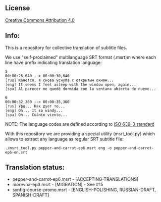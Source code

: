## License

[Creative Commons Attribution 4.0](https://creativecommons.org/licenses/by/4.0/)

## Info:

This is a repository for collective translation of subtitle files.

We use "self-proclaimed" multilanguage SRT format (.msrt)m where each line have prefix indicating translation language:

```
5
00:00:26,640 --> 00:00:30,640
[rus] Кажется, я снова уснула с открытым окном...
[eng] It seems I feel asleep with the window open, again...
[spa] Al parecer me quedé dormida con la ventana abierta de nuevo...

6
00:00:32,360 --> 00:00:35,360
[rus] Уфф... Как дует то...
[eng] Oh... It so windy...
[spa] Oh... Cuánto viento...
```

NOTE: The language codes are defined according to [ISO 639-3 standard](https://en.wikipedia.org/wiki/ISO_639:a)

With this repository we are providing a special utility (msrt_tool.py) which allows to extract any language as regular SRT subtitle file:

```./msrt_tool.py pepper-and-carrot-ep6.msrt eng -o pepper-and-carrot-ep6-en.srt```

## Translation status:

* pepper-and-carrot-ep6.msrt - [ACCEPTING-TRANSLATIONS]
* morevna-ep3.msrt - [MIGRATION] - See #15
* synfig-course-promo.msrt - [ENGLISH-POLISHING, RUSSIAN-DRAFT, SPANISH-DRAFT]
